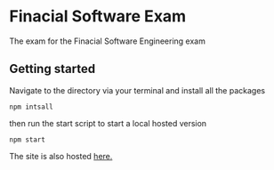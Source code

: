 # Finacial Software Exam
 The exam for the Finacial Software Engineering exam 

## Getting started

Navigate to the directory via your terminal and install all the packages

```
npm intsall
```

then run the start script to start a local hosted version

```
npm start
```

The site is also hosted [here.](https://laughing-mestorf-996d45.netlify.com/)
